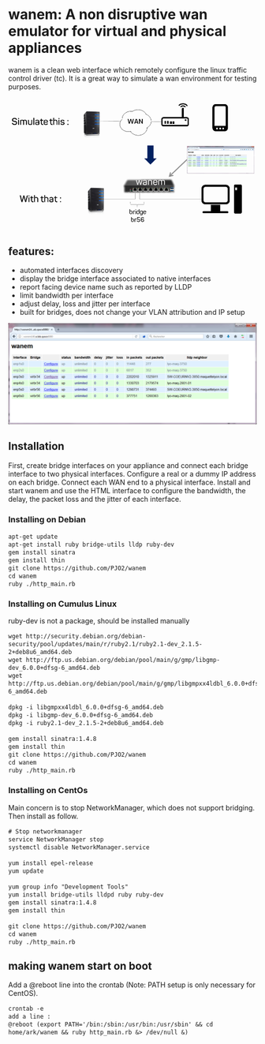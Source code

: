 # wanem: A non disruptive wan emulator for virtual and physical appliances

wanem is a clean web interface which remotely configure the linux traffic control driver (tc). It is a great way to simulate a wan environment for testing purposes.

![usage](wanem_usage.png)


## features: 
* automated interfaces discovery
* display the bridge interface associated to native interfaces
* report facing device name such as reported by LLDP
* limit bandwidth per interface
* adjust delay, loss and jitter per interface
* built for bridges, does not change your VLAN attribution and IP setup

![preview](wanem_preview.png)


## Installation

First, create bridge interfaces on your appliance and connect each bridge interface to two physical interfaces. Configure a real or a dummy IP address on each bridge.
Connect each WAN end to a physical interface.
Install and start wanem and use the HTML interface to configure the bandwidth, the delay, the packet loss and the jitter of each interface.

### Installing on Debian

```
apt-get update
apt-get install ruby bridge-utils lldp ruby-dev
gem install sinatra
gem install thin
git clone https://github.com/PJO2/wanem
cd wanem
ruby ./http_main.rb
```


### Installing on Cumulus Linux
ruby-dev is not a package, should be installed manually

```
wget http://security.debian.org/debian-security/pool/updates/main/r/ruby2.1/ruby2.1-dev_2.1.5-2+deb8u6_amd64.deb
wget http://ftp.us.debian.org/debian/pool/main/g/gmp/libgmp-dev_6.0.0+dfsg-6_amd64.deb
wget http://ftp.us.debian.org/debian/pool/main/g/gmp/libgmpxx4ldbl_6.0.0+dfsg-6_amd64.deb

dpkg -i libgmpxx4ldbl_6.0.0+dfsg-6_amd64.deb
dpkg -i libgmp-dev_6.0.0+dfsg-6_amd64.deb
dpkg -i ruby2.1-dev_2.1.5-2+deb8u6_amd64.deb

gem install sinatra:1.4.8
gem install thin
git clone https://github.com/PJO2/wanem
cd wanem
ruby ./http_main.rb
```


### Installing on CentOs

Main concern is to stop NetworkManager, which does not support bridging.  Then install as follow.

```
# Stop networkmanager
service NetworkManager stop
systemctl disable NetworkManager.service

yum install epel-release
yum update

yum group info "Development Tools"
yum install bridge-utils lldpd ruby ruby-dev
gem install sinatra:1.4.8
gem install thin

git clone https://github.com/PJO2/wanem
cd wanem
ruby ./http_main.rb
```

## making wanem start on boot
Add a @reboot line into the crontab
(Note: PATH setup is only necessary for CentOS).

```
crontab -e
add a line : 
@reboot (export PATH='/bin:/sbin:/usr/bin:/usr/sbin' && cd home/ark/wanem && ruby http_main.rb &> /dev/null &)
```
